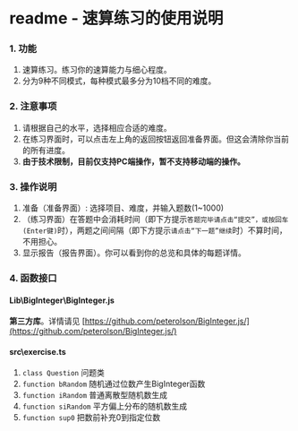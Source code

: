 # readme - 速算练习的使用说明

### 1. 功能

1. 速算练习。练习你的速算能力与细心程度。
2. 分为9种不同模式，每种模式最多分为10档不同的难度。

### 2. 注意事项

1. 请根据自己的水平，选择相应合适的难度。
2. 在练习界面时，可以点击左上角的返回按钮返回准备界面。但这会清除你当前的所有进度。
3. **由于技术限制，目前仅支持PC端操作，暂不支持移动端的操作。**

### 3. 操作说明

1. 准备（准备界面）: 选择项目、难度，并输入题数(1~1000)
2. （练习界面）在答题中会消耗时间（即下方提示`答题完毕请点击“提交”，或按回车(Enter键)`时），两题之间间隔（即下方提示`请点击“下一题”继续`时）不算时间，不用担心。
3. 显示报告（报告界面）。你可以看到你的总览和具体的每题详情。

### 4. 函数接口

#### Lib\BigInteger\BigInteger.js

**第三方库**。详情请见 [https://github.com/peterolson/BigInteger.js/](https://github.com/peterolson/BigInteger.js/)

#### src\exercise.ts

1. `class Question` 问题类
2. `function bRandom` 随机通过位数产生BigInteger函数
3. `function iRandom` 普通离散型随机数生成
4. `function siRandom` 平方偏上分布的随机数生成
5. `function sup0` 把数前补充0到指定位数